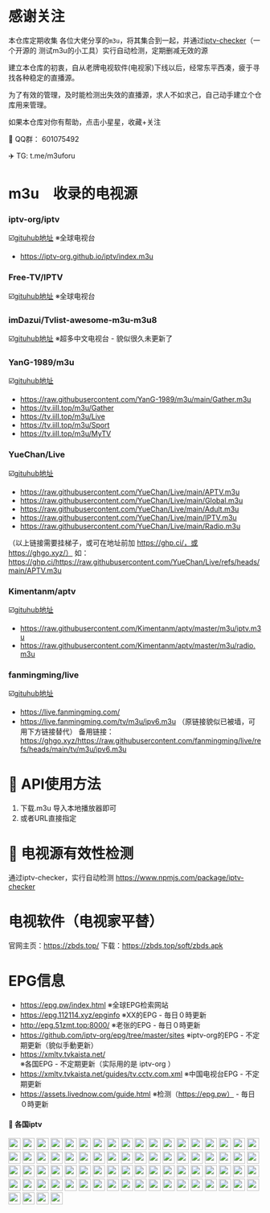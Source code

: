 # 感谢关注
本仓库定期收集 各位大佬分享的`m3u`，将其集合到一起，并通过[iptv-checker](https://www.npmjs.com/package/iptv-checker)（一个开源的 测试m3u的小工具）实行自动检测，定期删减无效的源

建立本仓库的初衷，自从老牌电视软件(电视家)下线以后，经常东平西凑，疲于寻找各种稳定的直播源。 

为了有效的管理，及时能检测出失效的直播源，求人不如求己，自己动手建立个仓库用来管理。

如果本仓库对你有帮助，点击小星星，收藏+关注

🐧  QQ群： 601075492

✈️  TG:   t.me/m3uforu



# m3u　收录的电视源

### iptv-org/iptv
☑️[gituhub地址](https://github.com/iptv-org/iptv/tree/gh-pages)        ※全球电视台
- https://iptv-org.github.io/iptv/index.m3u

### Free-TV/IPTV
☑️[gituhub地址](https://github.com/Free-TV/IPTV)                       ※全球电视台

### imDazui/Tvlist-awesome-m3u-m3u8
☑️[gituhub地址](https://github.com/imDazui/Tvlist-awesome-m3u-m3u8)   ※超多中文电视台 - 貌似很久未更新了

### YanG-1989/m3u  
☑️[gituhub地址](https://github.com/YanG-1989/m3u)
- https://raw.githubusercontent.com/YanG-1989/m3u/main/Gather.m3u
- https://tv.iill.top/m3u/Gather
- https://tv.iill.top/m3u/Live
- https://tv.iill.top/m3u/Sport
- https://tv.iill.top/m3u/MyTV

### YueChan/Live 
☑️[gituhub地址](https://github.com/YueChan/Live)
- https://raw.githubusercontent.com/YueChan/Live/main/APTV.m3u
- https://raw.githubusercontent.com/YueChan/Live/main/Global.m3u
- https://raw.githubusercontent.com/YueChan/Live/main/Adult.m3u
- https://raw.githubusercontent.com/YueChan/Live/main/IPTV.m3u
- https://raw.githubusercontent.com/YueChan/Live/main/Radio.m3u

（以上链接需要挂梯子，或可在地址前加 https://ghp.ci/，或 https://ghgo.xyz/）
如：https://ghp.ci/https://raw.githubusercontent.com/YueChan/Live/refs/heads/main/APTV.m3u

### Kimentanm/aptv
☑️[gituhub地址](https://github.com/Kimentanm/aptv)
- https://raw.githubusercontent.com/Kimentanm/aptv/master/m3u/iptv.m3u
- https://raw.githubusercontent.com/Kimentanm/aptv/master/m3u/radio.m3u

### fanmingming/live
☑️[gituhub地址](https://github.com/fanmingming/live)
- https://live.fanmingming.com/
- https://live.fanmingming.com/tv/m3u/ipv6.m3u （原链接貌似已被墙，可用下方链接替代）
备用链接：https://ghgo.xyz/https://raw.githubusercontent.com/fanmingming/live/refs/heads/main/tv/m3u/ipv6.m3u



# 📖 API使用方法
1. 下载.m3u 导入本地播放器即可
2. 或者URL直接指定


# 📖 电视源有效性检测
通过iptv-checker，实行自动检测
https://www.npmjs.com/package/iptv-checker


# 电视软件（电视家平替）
官网主页：https://zbds.top/
下载：https://zbds.top/soft/zbds.apk


# EPG信息
- https://epg.pw/index.html                             ※全球EPG检索网站
- https://epg.112114.xyz/epginfo                        ※XX的EPG - 毎日０時更新
- http://epg.51zmt.top:8000/                            ※老张的EPG - 毎日０時更新
- https://github.com/iptv-org/epg/tree/master/sites     ※iptv-org的EPG - 不定期更新（貌似手動更新）
- https://xmltv.tvkaista.net/                           ※各国EPG - 不定期更新（实际用的是 iptv-org ）
- https://xmltv.tvkaista.net/guides/tv.cctv.com.xml     ※中国电视台EPG - 不定期更新
- https://assets.livednow.com/guide.html                ※检测（https://epg.pw） - 毎日０時更新



#### 📖 各国iptv
[<img src="https://hatscripts.github.io/circle-flags/flags/us.svg" width="24">](docs/lists/usa.md)
[<img src="https://hatscripts.github.io/circle-flags/flags/ca.svg" width="24">](docs/lists/canada.md)
[<img src="https://hatscripts.github.io/circle-flags/flags/gb.svg" width="24">](docs/lists/uk.md)
[<img src="https://hatscripts.github.io/circle-flags/flags/ie.svg" width="24">](docs/lists/ireland.md)
[<img src="https://hatscripts.github.io/circle-flags/flags/au.svg" width="24">](docs/lists/australia.md)
[<img src="https://hatscripts.github.io/circle-flags/flags/in.svg" width="24">](docs/lists/india.md)
[<img src="https://hatscripts.github.io/circle-flags/flags/jp.svg" width="24">](docs/lists/japan.md)
[<img src="https://hatscripts.github.io/circle-flags/flags/cn.svg" width="24">](docs/lists/china.md)
[<img src="https://hatscripts.github.io/circle-flags/flags/hk.svg" width="24">](docs/lists/hong_kong.md)
[<img src="https://hatscripts.github.io/circle-flags/flags/mo.svg" width="24">](docs/lists/macau.md)
[<img src="https://hatscripts.github.io/circle-flags/flags/tw.svg" width="24">](docs/lists/taiwan.md)
[<img src="https://hatscripts.github.io/circle-flags/flags/kp.svg" width="24">](docs/lists/north_korea.md)
[<img src="https://hatscripts.github.io/circle-flags/flags/kr.svg" width="24">](docs/lists/korea.md)
[<img src="https://hatscripts.github.io/circle-flags/flags/dk.svg" width="24">](docs/lists/denmark.md)
[<img src="https://hatscripts.github.io/circle-flags/flags/fo.svg" width="24">](docs/lists/faroe_islands.md)
[<img src="https://hatscripts.github.io/circle-flags/flags/gl.svg" width="24">](docs/lists/greenland.md)
[<img src="https://hatscripts.github.io/circle-flags/flags/fi.svg" width="24">](docs/lists/finland.md)
[<img src="https://hatscripts.github.io/circle-flags/flags/is.svg" width="24">](docs/lists/iceland.md)
[<img src="https://hatscripts.github.io/circle-flags/flags/no.svg" width="24">](docs/lists/norway.md)
[<img src="https://hatscripts.github.io/circle-flags/flags/se.svg" width="24">](docs/lists/sweden.md)
[<img src="https://hatscripts.github.io/circle-flags/flags/ee.svg" width="24">](docs/lists/estonia.md)
[<img src="https://hatscripts.github.io/circle-flags/flags/lv.svg" width="24">](docs/lists/latvia.md)
[<img src="https://hatscripts.github.io/circle-flags/flags/lt.svg" width="24">](docs/lists/lithuania.md)
[<img src="https://hatscripts.github.io/circle-flags/flags/be.svg" width="24">](docs/lists/belgium.md)
[<img src="https://hatscripts.github.io/circle-flags/flags/nl.svg" width="24">](docs/lists/netherlands.md)
[<img src="https://hatscripts.github.io/circle-flags/flags/lu.svg" width="24">](docs/lists/luxembourg.md)
[<img src="https://hatscripts.github.io/circle-flags/flags/de.svg" width="24">](docs/lists/germany.md)
[<img src="https://hatscripts.github.io/circle-flags/flags/at.svg" width="24">](docs/lists/austria.md)
[<img src="https://hatscripts.github.io/circle-flags/flags/ch.svg" width="24">](docs/lists/switzerland.md)
[<img src="https://hatscripts.github.io/circle-flags/flags/pl.svg" width="24">](docs/lists/poland.md)
[<img src="https://hatscripts.github.io/circle-flags/flags/cz.svg" width="24">](docs/lists/czech_republic.md)
[<img src="https://hatscripts.github.io/circle-flags/flags/sk.svg" width="24">](docs/lists/slovakia.md)
[<img src="https://hatscripts.github.io/circle-flags/flags/hu.svg" width="24">](docs/lists/hungary.md)
[<img src="https://hatscripts.github.io/circle-flags/flags/ro.svg" width="24">](docs/lists/romania.md)
[<img src="https://hatscripts.github.io/circle-flags/flags/md.svg" width="24">](docs/lists/moldova.md)
[<img src="https://hatscripts.github.io/circle-flags/flags/bg.svg" width="24">](docs/lists/bulgaria.md)
[<img src="https://hatscripts.github.io/circle-flags/flags/fr.svg" width="24">](docs/lists/france.md)
[<img src="https://hatscripts.github.io/circle-flags/flags/it.svg" width="24">](docs/lists/italy.md)
[<img src="https://hatscripts.github.io/circle-flags/flags/pt.svg" width="24">](docs/lists/portugal.md)
[<img src="https://hatscripts.github.io/circle-flags/flags/es.svg" width="24">](docs/lists/spain.md)
[<img src="https://hatscripts.github.io/circle-flags/flags/ru.svg" width="24">](docs/lists/russia.md)
[<img src="https://hatscripts.github.io/circle-flags/flags/by.svg" width="24">](docs/lists/belarus.md)
[<img src="https://hatscripts.github.io/circle-flags/flags/ua.svg" width="24">](docs/lists/ukraine.md)
[<img src="https://hatscripts.github.io/circle-flags/flags/az.svg" width="24">](docs/lists/azerbaijan.md)
[<img src="https://hatscripts.github.io/circle-flags/flags/ge.svg" width="24">](docs/lists/georgia.md)
[<img src="https://hatscripts.github.io/circle-flags/flags/ba.svg" width="24">](docs/lists/bosnia_and_herzegovina.md)
[<img src="https://hatscripts.github.io/circle-flags/flags/hr.svg" width="24">](docs/lists/croatia.md)
[<img src="https://hatscripts.github.io/circle-flags/flags/me.svg" width="24">](docs/lists/montenegro.md)
[<img src="https://hatscripts.github.io/circle-flags/flags/mk.svg" width="24">](docs/lists/north_macedonia.md)
[<img src="https://hatscripts.github.io/circle-flags/flags/rs.svg" width="24">](docs/lists/serbia.md)
[<img src="https://hatscripts.github.io/circle-flags/flags/si.svg" width="24">](docs/lists/slovenia.md)
[<img src="https://hatscripts.github.io/circle-flags/flags/al.svg" width="24">](docs/lists/albania.md)
[<img src="https://hatscripts.github.io/circle-flags/flags/xk.svg" width="24">](docs/lists/kosovo.md)
[<img src="https://hatscripts.github.io/circle-flags/flags/gr.svg" width="24">](docs/lists/greece.md)
[<img src="https://hatscripts.github.io/circle-flags/flags/cy.svg" width="24">](docs/lists/cyprus.md)
[<img src="https://hatscripts.github.io/circle-flags/flags/ad.svg" width="24">](docs/lists/andorra.md)
[<img src="https://hatscripts.github.io/circle-flags/flags/mt.svg" width="24">](docs/lists/malta.md)
[<img src="https://hatscripts.github.io/circle-flags/flags/mc.svg" width="24">](docs/lists/monaco.md)
[<img src="https://hatscripts.github.io/circle-flags/flags/sm.svg" width="24">](docs/lists/san_marino.md)
[<img src="https://hatscripts.github.io/circle-flags/flags/ir.svg" width="24">](docs/lists/iran.md)
[<img src="https://hatscripts.github.io/circle-flags/flags/iq.svg" width="24">](docs/lists/iraq.md)
[<img src="https://hatscripts.github.io/circle-flags/flags/il.svg" width="24">](docs/lists/israel.md)
[<img src="https://hatscripts.github.io/circle-flags/flags/qa.svg" width="24">](docs/lists/qatar.md)
[<img src="https://hatscripts.github.io/circle-flags/flags/tr.svg" width="24">](docs/lists/turkey.md)
[<img src="https://hatscripts.github.io/circle-flags/flags/ae.svg" width="24">](docs/lists/united_arab_emirates.md)
[<img src="https://hatscripts.github.io/circle-flags/flags/ar.svg" width="24">](docs/lists/argentina.md)
[<img src="https://hatscripts.github.io/circle-flags/flags/cr.svg" width="24">](docs/lists/costa_rica.md)
[<img src="https://hatscripts.github.io/circle-flags/flags/do.svg" width="24">](docs/lists/dominican_republic.md)
[<img src="https://hatscripts.github.io/circle-flags/flags/mx.svg" width="24">](docs/lists/mexico.md)
[<img src="https://hatscripts.github.io/circle-flags/flags/py.svg" width="24">](docs/lists/paraguay.md)
[<img src="https://hatscripts.github.io/circle-flags/flags/pe.svg" width="24">](docs/lists/peru.md)
[<img src="https://hatscripts.github.io/circle-flags/flags/ve.svg" width="24">](docs/lists/venezuela.md)
[<img src="https://hatscripts.github.io/circle-flags/flags/br.svg" width="24">](docs/lists/brazil.md)
[<img src="https://hatscripts.github.io/circle-flags/flags/tt.svg" width="24">](docs/lists/trinidad.md)
[<img src="https://hatscripts.github.io/circle-flags/flags/td.svg" width="24">](docs/lists/chad.md)
[<img src="https://hatscripts.github.io/circle-flags/flags/so.svg" width="24">](docs/lists/somalia.md)

